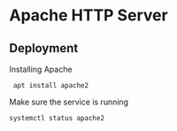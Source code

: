 # Apache HTTP Server

## Deployment

Installing Apache

```text
 apt install apache2
```

Make sure the service is running

```text
systemctl status apache2
```

